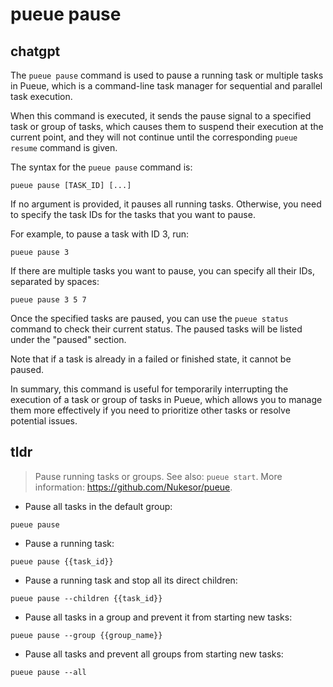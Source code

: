# pueue pause 
## chatgpt 
The `pueue pause` command is used to pause a running task or multiple tasks in Pueue, which is a command-line task manager for sequential and parallel task execution. 

When this command is executed, it sends the pause signal to a specified task or group of tasks, which causes them to suspend their execution at the current point, and they will not continue until the corresponding `pueue resume` command is given. 

The syntax for the `pueue pause` command is:

```
pueue pause [TASK_ID] [...]
```

If no argument is provided, it pauses all running tasks. Otherwise, you need to specify the task IDs for the tasks that you want to pause.

For example, to pause a task with ID 3, run:

```
pueue pause 3
```

If there are multiple tasks you want to pause, you can specify all their IDs, separated by spaces:

```
pueue pause 3 5 7
```

Once the specified tasks are paused, you can use the `pueue status` command to check their current status. The paused tasks will be listed under the "paused" section. 

Note that if a task is already in a failed or finished state, it cannot be paused. 

In summary, this command is useful for temporarily interrupting the execution of a task or group of tasks in Pueue, which allows you to manage them more effectively if you need to prioritize other tasks or resolve potential issues. 

## tldr 
 
> Pause running tasks or groups.
> See also: `pueue start`.
> More information: <https://github.com/Nukesor/pueue>.

- Pause all tasks in the default group:

`pueue pause`

- Pause a running task:

`pueue pause {{task_id}}`

- Pause a running task and stop all its direct children:

`pueue pause --children {{task_id}}`

- Pause all tasks in a group and prevent it from starting new tasks:

`pueue pause --group {{group_name}}`

- Pause all tasks and prevent all groups from starting new tasks:

`pueue pause --all`
